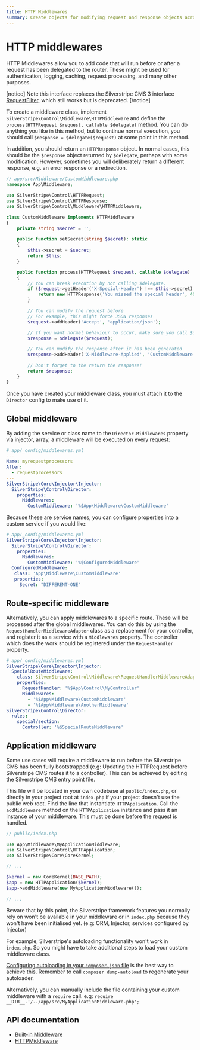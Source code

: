 ```yaml
---
title: HTTP Middlewares
summary: Create objects for modifying request and response objects across controllers.
---
```


# HTTP middlewares

HTTP Middlewares allow you to add code that will run before or after a request has been delegated to the router. These might be used for
authentication, logging, caching, request processing, and many other purposes.

[notice]
Note this interface replaces the Silverstripe CMS 3 interface [RequestFilter](api:SilverStripe\Control\RequestFilter), which still works but is deprecated.
[/notice]

To create a middleware class, implement `SilverStripe\Control\Middleware\HTTPMiddleware` and define the
`process(HTTPRequest $request, callable $delegate)` method. You can do anything you like in this
method, but to continue normal execution, you should call `$response = $delegate($request)`
at some point in this method.

In addition, you should return an `HTTPResponse` object. In normal cases, this should be the
`$response` object returned by `$delegate`, perhaps with some modification. However, sometimes you
will deliberately return a different response, e.g. an error response or a redirection.

```php
// app/src/Middleware/CustomMiddleware.php
namespace App\Middleware;

use SilverStripe\Control\HTTPRequest;
use SilverStripe\Control\HTTPResponse;
use SilverStripe\Control\Middleware\HTTPMiddleware;

class CustomMiddleware implements HTTPMiddleware
{
    private string $secret = '';

    public function setSecret(string $secret): static
    {
        $this->secret = $secret;
        return $this;
    }

    public function process(HTTPRequest $request, callable $delegate)
    {
        // You can break execution by not calling $delegate.
        if ($request->getHeader('X-Special-Header') !== $this->secret) {
            return new HTTPResponse('You missed the special header', 400);
        }

        // You can modify the request before
        // For example, this might force JSON responses
        $request->addHeader('Accept', 'application/json');

        // If you want normal behaviour to occur, make sure you call $delegate($request)
        $response = $delegate($request);

        // You can modify the response after it has been generated
        $response->addHeader('X-Middleware-Applied', 'CustomMiddleware');

        // Don't forget to the return the response!
        return $response;
    }
}
```

Once you have created your middleware class, you must attach it to the `Director` config to make
use of it.

## Global middleware

By adding the service or class name to the `Director.Middlewares` property via injector,
array, a middleware will be executed on every request:

```yml
# app/_config/middlewares.yml
---
Name: myrequestprocessors
After:
  - requestprocessors
---
SilverStripe\Core\Injector\Injector:
  SilverStripe\Control\Director:
    properties:
      Middlewares:
        CustomMiddleware: '%$App\Middleware\CustomMiddleware'
```

Because these are service names, you can configure properties into a custom service if you would
like:

```yml
# app/_config/middlewares.yml
SilverStripe\Core\Injector\Injector:
  SilverStripe\Control\Director:
    properties:
      Middlewares:
        CustomMiddleware: '%$ConfiguredMiddleware'
  ConfiguredMiddleware:
   class: 'App\Middleware\CustomMiddleware'
   properties:
     Secret: "DIFFERENT-ONE"
```

## Route-specific middleware

Alternatively, you can apply middlewares to a specific route. These will be processed after the
global middlewares. You can do this by using the `RequestHandlerMiddlewareAdapter` class
as a replacement for your controller, and register it as a service with a `Middlewares`
property. The controller which does the work should be registered under the
`RequestHandler` property.

```yml
# app/_config/middlewares.yml
SilverStripe\Core\Injector\Injector:
  SpecialRouteMiddleware:
    class: SilverStripe\Control\Middleware\RequestHandlerMiddlewareAdapter
    properties:
      RequestHandler: '%$App\Control\MyController'
      Middlewares:
        - '%$App\Middleware\CustomMiddleware'
        - '%$App\Middleware\AnotherMiddleware'
SilverStripe\Control\Director:
  rules:
    special/section:
      Controller: '%$SpecialRouteMiddleware'
```

## Application middleware

Some use cases will require a middleware to run before the Silverstripe CMS has been fully bootstrapped (e.g: Updating
the HTTPRequest before Silverstripe CMS routes it to a controller). This can be achieved by editing the Silverstripe
CMS entry point file.

This file will be located in your own codebase at `public/index.php`, or directly in your project root at `index.php`
if your project doesn't use the public web root. Find the line that instantiate `HTTPApplication`. Call the
`addMiddleware` method on the `HTTPApplication` instance and pass it an instance of your middleware. This must be done
before the request is handled.

```php
// public/index.php

use App\Middleware\MyApplicationMiddleware;
use SilverStripe\Control\HTTPApplication;
use SilverStripe\Core\CoreKernel;

// ...

$kernel = new CoreKernel(BASE_PATH);
$app = new HTTPApplication($kernel);
$app->addMiddleware(new MyApplicationMiddleware());

// ...
```

Beware that by this point, the Silverstripe framework features you normally rely on won't be
available in your middleware or in `index.php` because they won't have been initialised yet. (e.g: ORM, Injector, services configured by Injector)

For example, Silverstripe's autoloading functionality won't work in `index.php`. So you might have to take additional
steps to load your custom middleware class.

[Configuring autoloading in your `composer.json` file](https://getcomposer.org/doc/04-schema.md#autoload) is the best
way to achieve this. Remember to call `composer dump-autoload` to regenerate your autoloader.

Alternatively, you can manually include the file containing your custom middleware with a `require` call. e.g:
`require __DIR__.'/../app/src/MyApplicationMiddleware.php';`

## API documentation

- [Built-in Middleware](/developer_guides/controllers/builtin_middlewares)
- [HTTPMiddleware](api:SilverStripe\Control\Middleware\HTTPMiddleware)
